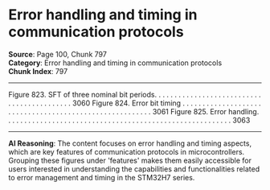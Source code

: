# Error handling and timing in communication protocols

**Source**: Page 100, Chunk 797  
**Category**: Error handling and timing in communication protocols  
**Chunk Index**: 797

---

Figure 823. SFT of three nominal bit periods. . . . . . . . . . . . . . . . . . . . . . . . . . . . . . . . . . . . . . . . . . . 3060
Figure 824. Error bit timing . . . . . . . . . . . . . . . . . . . . . . . . . . . . . . . . . . . . . . . . . . . . . . . . . . . . . . . . 3061
Figure 825. Error handling. . . . . . . . . . . . . . . . . . . . . . . . . . . . . . . . . . . . . . . . . . . . . . . . . . . . . . . . . 3063

---

**AI Reasoning**: The content focuses on error handling and timing aspects, which are key features of communication protocols in microcontrollers. Grouping these figures under 'features' makes them easily accessible for users interested in understanding the capabilities and functionalities related to error management and timing in the STM32H7 series.
